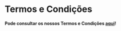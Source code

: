 # Termos e Condições

#### &#xD;Pode consultar os nossos Termos e Condições [aqui](https://test.pepdata.com/documents/Termos%20e%20condi%C3%A7%C3%B5es.pdf)! 
